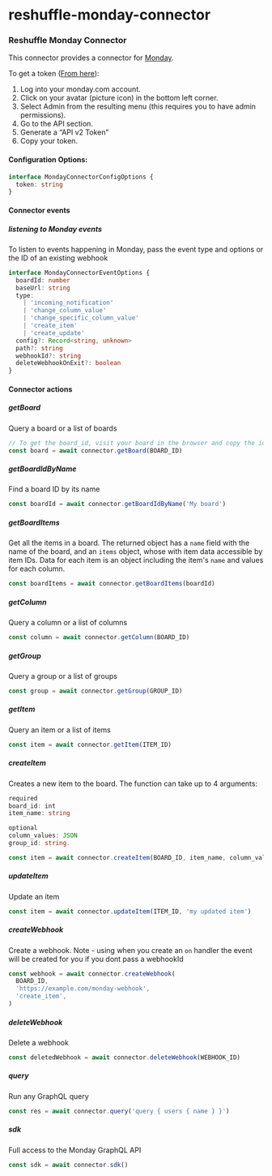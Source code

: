 # reshuffle-monday-connector

### Reshuffle Monday Connector

This connector provides a connector for [Monday](https://monday.com).

To get a token ([From here](https://monday.com/developers/v2#authentication-section)):

1. Log into your monday.com account.
2. Click on your avatar (picture icon) in the bottom left corner.
3. Select Admin from the resulting menu (this requires you to have admin permissions).
4. Go to the API section.
5. Generate a “API v2 Token”
6. Copy your token.

#### Configuration Options:

```typescript
interface MondayConnectorConfigOptions {
  token: string
}
```

#### Connector events

##### listening to Monday events

To listen to events happening in Monday, pass the event type and options or the ID of an existing webhook

```typescript
interface MondayConnectorEventOptions {
  boardId: number
  baseUrl: string
  type:
    | 'incoming_notification'
    | 'change_column_value'
    | 'change_specific_column_value'
    | 'create_item'
    | 'create_update'
  config?: Record<string, unknown>
  path?: string
  webhookId?: string
  deleteWebhookOnExit?: boolean
}
```

#### Connector actions

##### getBoard

Query a board or a list of boards

```typescript
// To get the board_id, visit your board in the browser and copy the id from the last part of the URL e.g. 123456789 from https://my-company.monday.com/boards/123456789
const board = await connector.getBoard(BOARD_ID)
```

##### getBoardIdByName

Find a board ID by its name

```typescript
const boardId = await connector.getBoardIdByName('My board')
```

##### getBoardItems

Get all the items in a board. The returned object has a `name` field with
the name of the board, and an `items` object, whose with item data accessible
by item IDs. Data for each item is an object including the item's `name` and
values for each column.

```typescript
const boardItems = await connector.getBoardItems(boardId)
```

##### getColumn

Query a column or a list of columns

```typescript
const column = await connector.getColumn(BOARD_ID)
```

##### getGroup

Query a group or a list of groups

```typescript
const group = await connector.getGroup(GROUP_ID)
```

##### getItem

Query an item or a list of items

```typescript
const item = await connector.getItem(ITEM_ID)
```

##### createItem

Creates a new item to the board. The function can take up to 4 arguments:

```typescript
required
board_id: int
item_name: string
```

```typescript
optional
column_values: JSON
group_id: string.
```

```typescript
const item = await connector.createItem(BOARD_ID, item_name, column_values, group_id)
```

##### updateItem

Update an item

```typescript
const item = await connector.updateItem(ITEM_ID, 'my updated item')
```

##### createWebhook

Create a webhook. Note - using when you create an `on` handler the event will be created for you if you dont pass a webhookId

```typescript
const webhook = await connector.createWebhook(
  BOARD_ID,
  'https://example.com/monday-webhook',
  'create_item',
)
```

##### deleteWebhook

Delete a webhook

```typescript
const deletedWebhook = await connector.deleteWebhook(WEBHOOK_ID)
```

##### query

Run any GraphQL query

```typescript
const res = await connector.query('query { users { name } }')
```

##### sdk

Full access to the Monday GraphQL API

```typescript
const sdk = await connector.sdk()
```

